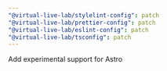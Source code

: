 ```yaml
---
"@virtual-live-lab/stylelint-config": patch
"@virtual-live-lab/prettier-config": patch
"@virtual-live-lab/eslint-config": patch
"@virtual-live-lab/tsconfig": patch
---
```


Add experimental support for Astro

